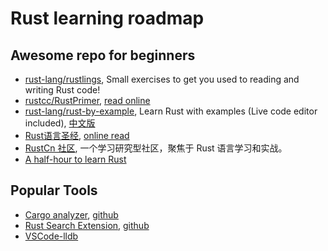 # Rust learning roadmap

## Awesome repo for beginners

- [rust-lang/rustlings](https://github.com/rust-lang/rustlings), Small exercises to get you used to reading and writing Rust code!
- [rustcc/RustPrimer](https://github.com/rustcc/RustPrimer), [read online](https://rustcc.gitbooks.io/rustprimer/content/)
- [rust-lang/rust-by-example](https://github.com/rust-lang/rust-by-example), Learn Rust with examples (Live code editor included), [中文版](https://github.com/rust-lang-cn/rust-by-example-cn)
- [Rust语言圣经](https://github.com/sunface/rust-course), [online read](https://course.rs/)
- [RustCn 社区](https://github.com/rustlang-cn), 一个学习研究型社区，聚焦于 Rust 语言学习和实战。
- [A half-hour to learn Rust](https://fasterthanli.me/articles/a-half-hour-to-learn-rust)

## Popular Tools

- [Cargo analyzer](https://rust-analyzer.github.io/), [github](https://github.com/rust-lang/rust-analyzer)
- [Rust Search Extension](https://rust.extension.sh/), [github](https://github.com/huhu/rust-search-extension)
- [VSCode-lldb](https://github.com/vadimcn/vscode-lldb)
